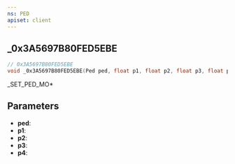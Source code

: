 ```yaml
---
ns: PED
apiset: client
---
```

## _0x3A5697B80FED5EBE

```c
// 0x3A5697B80FED5EBE
void _0x3A5697B80FED5EBE(Ped ped, float p1, float p2, float p3, float p4);
```

_SET_PED_MO*

## Parameters
* **ped**:
* **p1**:
* **p2**:
* **p3**:
* **p4**:
